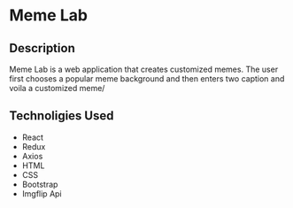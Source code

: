 <h1>Meme Lab</h1>
<h2>Description</h2>
<p>
  Meme Lab is a web application that creates customized memes.  The user first chooses a popular meme background and 
  then enters two caption and voila a customized meme/
</p>
<h2>Technoligies Used</h2>
<ul>
  <li>React</li>
  <li>Redux</li>
  <li>Axios</li>
  <li>HTML</li>
  <li>CSS</li>
  <li>Bootstrap</li>
  <li>Imgflip Api</li>
</ul>
